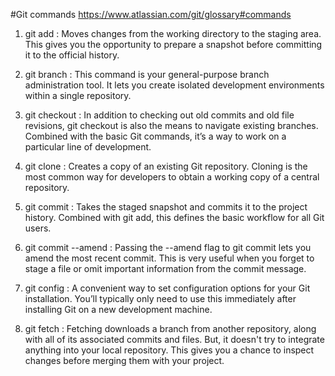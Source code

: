 #Git commands
https://www.atlassian.com/git/glossary#commands

1. git add : Moves changes from the working directory to the staging area. This gives you the opportunity to prepare a snapshot before committing it to the official history.

2. git branch : This command is your general-purpose branch administration tool. It lets you create isolated development environments within a single repository.

3. git checkout : In addition to checking out old commits and old file revisions, git checkout is also the means to navigate existing branches. Combined with the basic Git commands, it’s a way to work on a particular line of development.

4. git clone : Creates a copy of an existing Git repository. Cloning is the most common way for developers to obtain a working copy of a central repository.

5. git commit : Takes the staged snapshot and commits it to the project history. Combined with git add, this defines the basic workflow for all Git users.

6. git commit --amend : Passing the --amend flag to git commit lets you amend the most recent commit. This is very useful when you forget to stage a file or omit important information from the commit message.

7. git config : A convenient way to set configuration options for your Git installation. You’ll typically only need to use this immediately after installing Git on a new development machine.

8. git fetch : Fetching downloads a branch from another repository, along with all of its associated commits and files. But, it doesn't try to integrate anything into your local repository. This gives you a chance to inspect changes before merging them with your project.
